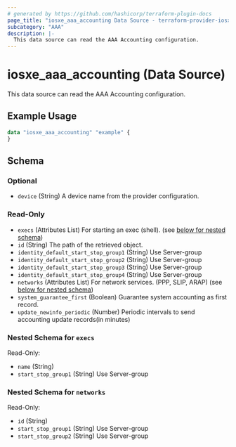 ```yaml
---
# generated by https://github.com/hashicorp/terraform-plugin-docs
page_title: "iosxe_aaa_accounting Data Source - terraform-provider-iosxe"
subcategory: "AAA"
description: |-
  This data source can read the AAA Accounting configuration.
---
```


# iosxe_aaa_accounting (Data Source)

This data source can read the AAA Accounting configuration.

## Example Usage

```terraform
data "iosxe_aaa_accounting" "example" {
}
```

<!-- schema generated by tfplugindocs -->
## Schema

### Optional

- `device` (String) A device name from the provider configuration.

### Read-Only

- `execs` (Attributes List) For starting an exec (shell). (see [below for nested schema](#nestedatt--execs))
- `id` (String) The path of the retrieved object.
- `identity_default_start_stop_group1` (String) Use Server-group
- `identity_default_start_stop_group2` (String) Use Server-group
- `identity_default_start_stop_group3` (String) Use Server-group
- `identity_default_start_stop_group4` (String) Use Server-group
- `networks` (Attributes List) For network services. (PPP, SLIP, ARAP) (see [below for nested schema](#nestedatt--networks))
- `system_guarantee_first` (Boolean) Guarantee system accounting as first record.
- `update_newinfo_periodic` (Number) Periodic intervals to send accounting update records(in minutes)

<a id="nestedatt--execs"></a>
### Nested Schema for `execs`

Read-Only:

- `name` (String)
- `start_stop_group1` (String) Use Server-group


<a id="nestedatt--networks"></a>
### Nested Schema for `networks`

Read-Only:

- `id` (String)
- `start_stop_group1` (String) Use Server-group
- `start_stop_group2` (String) Use Server-group

